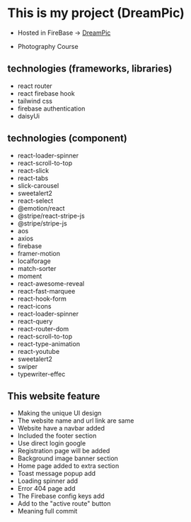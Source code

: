 # This is my project (DreamPic)

- Hosted in FireBase -> [DreamPic](https://games-frenzy.web.app/)



- Photography Course 


## technologies (frameworks, libraries) 
- react router
- react firebase hook
- tailwind css
- firebase authentication
- daisyUi


## technologies (component)
- react-loader-spinner
- react-scroll-to-top
- react-slick
- react-tabs
- slick-carousel
- sweetalert2
- react-select
-  @emotion/react
-  @stripe/react-stripe-js
-  @stripe/stripe-js
-  aos
-  axios
-  firebase
-  framer-motion
-  localforage
-  match-sorter
-  moment
-  react-awesome-reveal
-  react-fast-marquee
-  react-hook-form
-  react-icons
-  react-loader-spinner
-  react-query
-  react-router-dom
-  react-scroll-to-top
-  react-type-animation
-  react-youtube
-  sweetalert2
-  swiper
-  typewriter-effec



## This website feature

- Making the unique UI design
- The website name and url link are same
- Website have a navbar added
- Included the footer section 
- Use direct login  google
- Registration page will be added
- Background image banner section
- Home page added to extra section 
- Toast message popup add
- Loading spinner add
- Error 404 page add
- The Firebase config keys add
- Add to the "active route" button
- Meaning full commit


